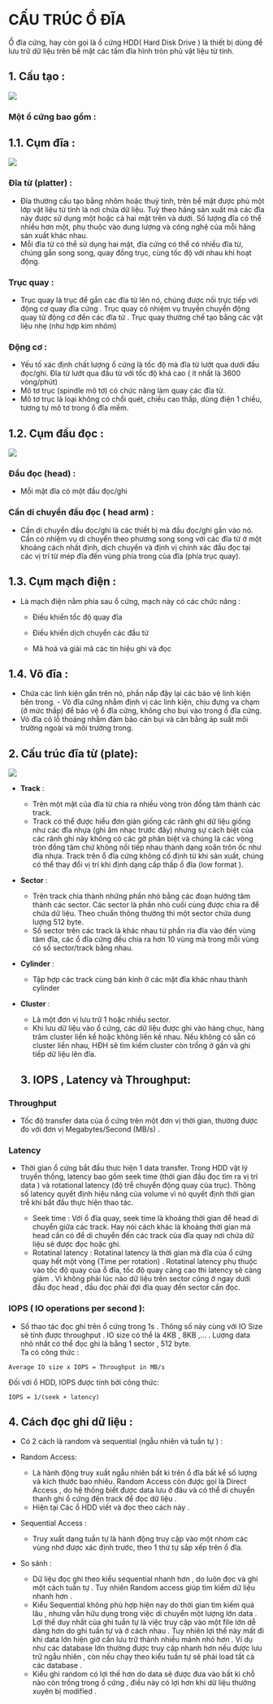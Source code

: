 # CẤU TRÚC Ổ ĐĨA  
Ổ đĩa cứng, hay còn gọi là ổ cứng HDD( Hard Disk Drive ) là thiết bị dùng để lưu trữ dữ liệu trên bề mặt các tấm đĩa hình tròn phủ vật liệu từ tính. 
## 1. Cấu tạo :    
<img src="../img/8_1.jpg">  

### Một ổ cứng bao gồm :   

## 1.1. Cụm đĩa :  

<img src="../img/8_2.jpg">  

### Đĩa từ (platter) :  
- Đĩa thường cấu tạo bằng nhôm hoặc thuỷ tinh, trên bề mặt được phủ một lớp vật liệu từ tính là nơi chứa dữ liệu. Tuỳ theo hãng sản xuất mà các đĩa này được sử dụng một hoặc cả hai mặt trên và dưới. Số lượng đĩa có thể nhiều hơn một, phụ thuộc vào dung lượng và công nghệ của mỗi hãng sản xuất khác nhau.  
- Mỗi đĩa từ có thể sử dụng hai mặt, đĩa cứng có thể có nhiều đĩa từ, chúng gắn song song, quay đồng trục, cùng tốc độ với nhau khi hoạt động.     
    
###  Trục quay :  
- Trục quay là trục để gắn các đĩa từ lên nó, chúng được nối trực tiếp với động cơ quay đĩa cứng . Trục quay có nhiệm vụ truyền chuyển động quay từ động cơ đến các đĩa từ . Trục quay thường chế tạo bằng các vật liệu nhẹ (như hợp kim nhôm)
    
### Động cơ :    
- Yếu tố xác định chất lượng ổ cứng là tốc độ mà đĩa từ lướt qua dưới đầu đọc/ghi. Đĩa từ lướt qua đầu từ với tốc độ khá cao ( ít nhất là 3600 vòng/phút)  
- Mô tơ trục (spindle mô tơ) có chức năng làm quay các đĩa từ.
- Mô tơ trục là loại không có chổi quét, chiều cao thấp, dùng điện 1 chiều, tương tự mô tơ trong ổ đĩa mềm.
 
## 1.2. Cụm đầu đọc :  
<img src="../img/8_3.png">  

  ### Đầu đọc (head) :  
-  Mỗi mặt đĩa có một đầu đọc/ghi  

  ### Cần di chuyển đầu đọc ( head arm) :    
  - Cần di chuyển đầu đọc/ghi là các thiết bị mà đầu đọc/ghi gắn vào nó. Cần có nhiệm vụ di chuyển theo phương song song với các đĩa từ ở một khoảng cách nhất định, dịch chuyển và định vị chính xác đầu đọc tại các vị trí từ mép đĩa đến vùng phía trong của đĩa (phía trục quay).    

## 1.3. Cụm mạch điện  :  
- Là mạch điện nằm phía sau ổ cứng, mạch này có các chức năng :  
     - Điều khiển tốc độ quay đĩa  
     
     - Điều khiển dịch chuyển các đầu từ  
     
     - Mã hoá và giải mã các tín hiệu ghi và đọc   
## 1.4. Võ đĩa :  
   - Chứa các linh kiện gắn trên nó, phần nắp đậy lại các bảo vệ linh kiện bên trong.
    - Vỏ đĩa cứng nhằm định vị các linh kiện, chịu đựng va chạm (ở mức thấp) để bảo vệ ổ đĩa cứng, không cho bụi vào trong ổ đĩa cứng.
   - Vỏ đĩa có lỗ thoáng nhằm đảm bảo cản bụi và cân bằng áp suất môi trường ngoài và môi trường trong.  

## 2. Cấu trúc đĩa từ (plate):  

<img src="../img/8_4.png">  

- **Track** :  

  - Trên một mặt  của đĩa từ chia ra nhiều vòng tròn đồng tâm thành các track.  
  - Track có thể được hiểu đơn giản giống các rãnh ghi dữ liệu giống như các đĩa nhựa (ghi âm nhạc trước đây) nhưng sự cách biệt của các rãnh ghi này không có các gờ phân biệt và chúng là các vòng tròn đồng tâm chứ không nối tiếp nhau thành dạng xoắn trôn ốc như đĩa nhựa. Track trên ổ đĩa cứng không cố định từ khi sản xuất, chúng có thể thay đổi vị trí khi định dạng cấp thấp ổ đĩa (low format ). 
- **Sector** :    
    - Trên track chia thành những phần nhỏ bằng các đoạn hướng tâm thành các sector. Các sector là phần nhỏ cuối cùng được chia ra để chứa dữ liệu. Theo chuẩn thông thường thì một sector chứa dung lượng 512 byte.
    - Số sector trên các track là khác nhau từ phần rìa đĩa vào đến vùng tâm đĩa, các ổ đĩa cứng đều chia ra hơn 10 vùng mà trong mỗi vùng có số sector/track bằng nhau.   
- **Cylinder** :  
    - Tập hợp các track cùng bán kính ở các mặt đĩa khác nhau thành cylinder  

- **Cluster**  :  
    - Là một đơn vị lưu trữ 1 hoặc nhiều sector.
    - Khi lưu dữ liệu vào ổ cứng, các dữ liệu được ghi vào hàng chục, hàng trăm cluster liền kề hoặc không liền kề nhau. Nếu không có sẵn có cluster liền nhau, HĐH sẽ tìm kiếm cluster còn trống ở gần và ghi tiếp dữ liệu lên đĩa.  

    ## 3. IOPS , Latency và Throughput:    
### **Throughput**  
- Tốc độ transfer data của ổ cứng trên một đơn vị thời gian, thường được đo với đơn vị Megabytes/Second (MB/s) .  

### **Latency**  
- Thời gian ổ cứng bắt đầu thưc hiện 1 data transfer. Trong HDD vật lý truyền thống, latency bao gồm seek time (thời gian đầu đọc tìm ra vị trí data ) và rotational latency (độ trễ chuyển động quay của trục). Thông số latency quyết định hiệu năng của volume vì nó quyết định thời gian trễ khi bắt đầu thực hiện thao tác.

    - Seek time : Với ổ đĩa quay, seek time là khoảng thời gian để head di chuyển giữa các track. Hay nói cách khác là khoảng thời gian mà head cần có để di chuyển đến các track của đĩa quay nơi chứa dữ liệu sẽ được đọc hoặc ghi.
    - Rotatinal latency : Rotatinal latency  là thời gian mà đĩa của ổ cứng quay hết một vòng (Time per rotation) . Rotatinal latency phụ thuộc vào tốc độ quay của ổ đĩa, tốc độ quay càng cao thì latency sẽ càng giảm . Vì không phải lúc nào dữ liệu trên sector cũng ở ngay dưới đầu đọc head , đầu đọc phải đợi đĩa quay đến sector cần đọc.   



### **IOPS ( IO operations per second ):** 
- Số thao tác đọc ghi trên ổ cứng trong 1s . Thông số này cùng với IO Size sẽ tính được throughput  . IO size có thể là 4KB , 8KB ,... . Lượng data nhỏ nhất có thể đọc ghi là bằng 1 sector , 512 byte.  
Ta có công thức :  
```
Average IO size x IOPS = Throughput in MB/s
```


Đối với ổ HDD, IOPS được tính bởi công thức:
```
IOPS = 1/(seek + latency)
```  

## 4. Cách đọc ghi dữ liệu :  
- Có 2 cách  là random và sequential (ngẫu nhiên và tuần tự ) :  
- Random Access:

    - Là hành động truy xuất ngẫu nhiên bất kì trên ổ đĩa bất kể số lượng và kích thước bao nhiêu. Random Access còn được gọi là Direct Access , do hệ thống biết được data lưu ở đâu và có thể di chuyển thanh ghi ổ cứng đến track để đọc dữ liệu .
    - Hiện tại Các ổ HDD viết và đọc theo cách này .  

- Sequential Access :

    - Truy xuất dạng tuần tự là hành động truy cập vào một nhóm các vùng nhớ được xác định trước, theo 1 thứ tự sắp xếp trên ổ đĩa.  

- So sánh :  
   - Dữ liệu đọc ghi theo kiểu sequential nhanh hơn , do luôn đọc và ghi một cách tuần tự . Tuy nhiên Random access giúp tìm kiếm dữ liệu nhanh hơn .  
   - Kiểu Sequential không phù hợp hiện nay do thời gian tìm kiếm quá lâu , nhưng vẫn hữu dụng trong việc di chuyển một lượng lớn data . Lợi thế duy nhất của ghi tuần tự là việc truy cập vào một file lớn dễ dàng hơn do ghi tuần tự và ở cách nhau . Tuy nhiên lợi thế này mất đi khi data lớn hiện giờ cần lưu trữ thành nhiều mảnh nhỏ hơn . Ví dụ như các database lớn thường được truy cập nhanh hơn nếu được lưu trữ ngẫu nhiên , còn nếu chạy theo kiểu tuần tự sẽ phải load tất cả các database . 
   - Kiểu ghi random có lợi thế hơn do data sẽ được đưa vào bất kì chỗ nào còn trống trong ổ cứng , điều này có lợi hơn khi dữ liệu thường xuyên bị modified .  
   



